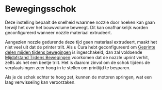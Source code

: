 Bewegingsschok
====
Deze instelling bepaalt de snelheid waarmee nozzle door hoeken kan gaan terwijl het over het bouwvolume beweegt. Dit kan onafhankelijk worden geconfigureerd wanneer nozzle materiaal extrudeert.

Aangezien nozzle gedurende deze tijd geen materiaal extrudeert, maakt het niet veel uit dat de printer trilt. Als u Cura hebt geconfigureerd om [Geprinte delen mijden tijdens bewegingen](../travel/travel_avoid_other_parts.md) is ingeschakeld, dan zal voldoende [Mijdafstand Tijdens Bewegingen](../travel/travel_avoid_distance.md) voorkomen dat de nozzle uprint verhit, zelfs als het een beetje trilt. Het is daarom zinvol om de schok tijdens de verplaatsingen zeer hoog in te stellen om printtijd te besparen.

Als je de schok echter te hoog zet, kunnen de motoren springen, wat een laag verwisseling kan veroorzaken.